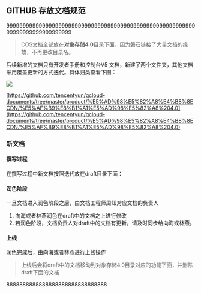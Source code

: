 ## GITHUB 存放文档规范

999999999999999999999999999999999999999999999999999999999999999999999999999999

 > COS文档全部放在**对象存储4.0**目录下面，因为磐石链接了大量文档的缘故，不再更改目录名。

后续新增的文档只有开发者手册和控制台V5 文档，新建了两个文件夹，其他文档采用覆盖更新的方式迭代。具体归类查看下图：

![](https://ws2.sinaimg.cn/large/006tKfTcgy1fm0d1kf9gij30rr0kdmyo.jpg)


[https://github.com/tencentyun/qcloud-documents/tree/master/product/%E5%AD%98%E5%82%A8%E4%B8%8ECDN/%E5%AF%B9%E8%B1%A1%E5%AD%98%E5%82%A8%204.0](https://github.com/tencentyun/qcloud-documents/tree/master/product/%E5%AD%98%E5%82%A8%E4%B8%8ECDN/%E5%AF%B9%E8%B1%A1%E5%AD%98%E5%82%A8%204.0)

### 新文档

#### 撰写过程

在撰写过程中新文档按照迭代放在draft目录下面：

[](https://github.com/tencentyun/qcloud-documents/tree/master/product/%E5%AD%98%E5%82%A8%E4%B8%8ECDN/_Drafts)

#### 润色阶段

一旦文档进入润色阶段之后，由文档工程师周知对应文档的负责人


1. 向海或者林燕润色在draft中的文档之上进行修改
2. 若润色阶段，文档负责人对draft中的文档有更新，请及时同步给向海或林燕。



#### 上线

润色完成后，由向海或者林燕进行上线操作

> 上线后会将draft中的文档移动到对象存储4.0目录对应的功能下面，并删除draft下面的文档


8888888888888888888888888888888

